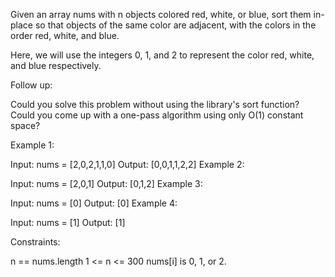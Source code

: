 Given an array nums with n objects colored red, white, or blue, sort them in-place so that objects of the same color are adjacent, with the colors in the order red, white, and blue.

Here, we will use the integers 0, 1, and 2 to represent the color red, white, and blue respectively.

Follow up:

Could you solve this problem without using the library's sort function?
Could you come up with a one-pass algorithm using only O(1) constant space?

Example 1:

Input: nums = [2,0,2,1,1,0]
Output: [0,0,1,1,2,2]
Example 2:

Input: nums = [2,0,1]
Output: [0,1,2]
Example 3:

Input: nums = [0]
Output: [0]
Example 4:

Input: nums = [1]
Output: [1]

Constraints:

n == nums.length
1 <= n <= 300
nums[i] is 0, 1, or 2.
